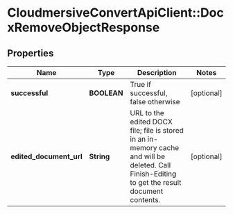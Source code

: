 # CloudmersiveConvertApiClient::DocxRemoveObjectResponse

## Properties
Name | Type | Description | Notes
------------ | ------------- | ------------- | -------------
**successful** | **BOOLEAN** | True if successful, false otherwise | [optional] 
**edited_document_url** | **String** | URL to the edited DOCX file; file is stored in an in-memory cache and will be deleted.  Call Finish-Editing to get the result document contents. | [optional] 


